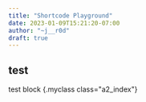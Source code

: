 ```yaml
---
title: "Shortcode Playground"
date: 2023-01-09T15:21:20-07:00
author: "~j__r0d"
draft: true
---
```

## test

test block
{.myclass class="a2_index"}